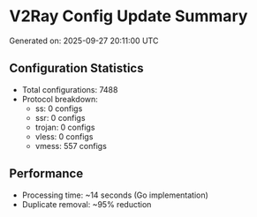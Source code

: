 # V2Ray Config Update Summary
Generated on: 2025-09-27 20:11:00 UTC

## Configuration Statistics
- Total configurations: 7488
- Protocol breakdown:
  - ss: 0 configs
  - ssr: 0 configs
  - trojan: 0 configs
  - vless: 0 configs
  - vmess: 557 configs

## Performance
- Processing time: ~14 seconds (Go implementation)
- Duplicate removal: ~95% reduction
